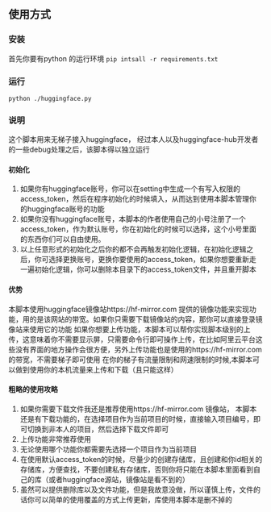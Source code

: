## 使用方式
### 安装

首先你要有python 的运行环境
`pip intsall -r requirements.txt`


### 运行
`python ./huggingface.py`

### 说明
这个脚本用来无梯子接入huggingface， 经过本人以及huggingface-hub开发者的一些debug处理之后，该脚本得以独立运行

#### 初始化

1. 如果你有huggingface账号，你可以在setting中生成一个有写入权限的access_token，然后在程序初始化的时候填入，从而达到使用本脚本管理你的huggingfaca账号的功能
2. 如果你没有huggingface账号，本脚本的作者使用自己的小号注册了一个access_token，作为默认账号，你在初始化的时候可以选择，这个小号里面的东西你们可以自由使用。
3. 以上任意形式的初始化之后你的都不会再触发初始化逻辑，在初始化逻辑之后，你可选择更换账号，更换你要使用的access_token，如果你想要重新走一遍初始化逻辑，你可以删除本目录下的access_token文件，并且重开脚本

#### 优势
本脚本使用huggingface镜像站https://hf-mirror.com 提供的镜像功能来实现功能，用的是该网站的带宽。如果你只需要下载镜像站的内容，那你可以直接登录镜像站来使用它的功能
如果你想要上传功能，本脚本可以帮你实现脚本级别的上传，这意味着你不需要显示屏，只需要命令行即可操作上传，在比如阿里云平台这些没有界面的地方操作会很方便，另外上传功能也是使用的https://hf-mirror.com的带宽，不需要梯子即可使用
在你的梯子有流量限制和网速限制的时候,本脚本可以做到使用你的本机流量来上传和下载（且只能这样）

#### 粗略的使用攻略
1. 如果你需要下载文件我还是推荐使用https://hf-mirror.com 镜像站， 本脚本还是有下载功能的，在选择项目作为当前项目的时候，直接输入项目编号，即可切换到非本人的项目，然后选择下载文件即可
2. 上传功能非常推荐使用
3. 无论使用哪个功能你都需要先选择一个项目作为当前项目
4. 在使用默认access_token的时候，尽量少的创建存储库，且创建和你id相关的存储库，方便查找，不要创建私有存储库，否则你将只能在本脚本里面看到自己的库（或者huggingface源站，镜像站是看不到的）
5. 虽然可以提供删除库以及文件功能，但是我故意没做，所以谨慎上传，文件的话你可以简单的使用覆盖的方式上传更新，库使用本脚本是删不掉的
